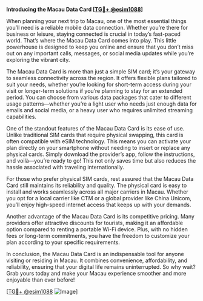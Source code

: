 **Introducing the Macau Data Card [[TG💪+ @esim1088](https://t.me/s/esim1088)]**

When planning your next trip to Macau, one of the most essential things you’ll need is a reliable mobile data connection. Whether you’re there for business or leisure, staying connected is crucial in today’s fast-paced world. That’s where the Macau Data Card comes into play. This little powerhouse is designed to keep you online and ensure that you don’t miss out on any important calls, messages, or social media updates while you’re exploring the vibrant city.

The Macau Data Card is more than just a simple SIM card; it’s your gateway to seamless connectivity across the region. It offers flexible plans tailored to suit your needs, whether you’re looking for short-term access during your visit or longer-term solutions if you’re planning to stay for an extended period. You can choose from various data packages that cater to different usage patterns—whether you’re a light user who needs just enough data for emails and social media, or a heavy user who requires unlimited streaming capabilities.

One of the standout features of the Macau Data Card is its ease of use. Unlike traditional SIM cards that require physical swapping, this card is often compatible with eSIM technology. This means you can activate your plan directly on your smartphone without needing to insert or replace any physical cards. Simply download the provider’s app, follow the instructions, and voilà—you’re ready to go! This not only saves time but also reduces the hassle associated with traveling internationally.

For those who prefer physical SIM cards, rest assured that the Macau Data Card still maintains its reliability and quality. The physical card is easy to install and works seamlessly across all major carriers in Macau. Whether you opt for a local carrier like CTM or a global provider like China Unicom, you’ll enjoy high-speed internet access that keeps up with your demands.

Another advantage of the Macau Data Card is its competitive pricing. Many providers offer attractive discounts for tourists, making it an affordable option compared to renting a portable Wi-Fi device. Plus, with no hidden fees or long-term commitments, you have the freedom to customize your plan according to your specific requirements.

In conclusion, the Macau Data Card is an indispensable tool for anyone visiting or residing in Macau. It combines convenience, affordability, and reliability, ensuring that your digital life remains uninterrupted. So why wait? Grab yours today and make your Macau experience smoother and more enjoyable than ever before!

[[TG💪+ @esim1088](https://t.me/s/esim1088) ![Image](https://i.postimg.cc/Y0z9fWf4/image.png)]